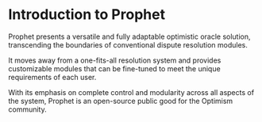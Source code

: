 # Introduction to Prophet

Prophet presents a versatile and fully adaptable optimistic oracle solution, transcending the boundaries of conventional dispute resolution modules.

It moves away from a one-fits-all resolution system and provides customizable modules that can be fine-tuned to meet the unique requirements of each user.

With its emphasis on complete control and modularity across all aspects of the system, Prophet is an open-source public good for the Optimism community.
